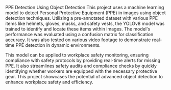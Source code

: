 PPE Detection Using Object Detection
This project uses a machine learning model to detect Personal Protective Equipment (PPE) in images using object detection techniques. Utilizing a pre-annotated dataset with various PPE items like helmets, gloves, masks, and safety vests, the YOLOv8 model was trained to identify and locate these items within images. The model's performance was evaluated using a confusion matrix for classification accuracy. It was also tested on various video footage to demonstrate real-time PPE detection in dynamic environments.

This model can be applied to workplace safety monitoring, ensuring compliance with safety protocols by providing real-time alerts for missing PPE. It also streamlines safety audits and compliance checks by quickly identifying whether workers are equipped with the necessary protective gear. This project showcases the potential of advanced object detection to enhance workplace safety and efficiency.
